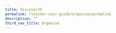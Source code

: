 ```yaml
---
title: Discover34
permalink: /teacher-user-guide/organise/permalink
description: ""
third_nav_title: Organise
---
```

